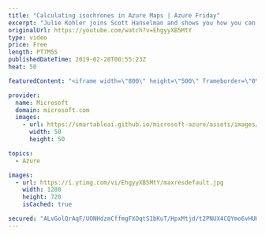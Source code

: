 ```yaml
---
title: "Calculating isochrones in Azure Maps | Azure Friday"
excerpt: "Julie Kohler joins Scott Hanselman and shows you how you can generate an isochrone using Azure Maps. Isochrones represent the reachable range from a given point using a set of constraints such as fuel, energy or time. These polygons can be combined with a number of features to do things like search for"
originalUrl: https://youtube.com/watch?v=EhgyyXB5MtY
type: video
price: Free
length: PT7M5S
publishedDateTime: 2019-02-28T00:55:23Z
heat: 50

featuredContent: "<iframe width=\"800\" height=\"500\" frameborder=\"0\" src=\"https://www.youtube.com/embed/EhgyyXB5MtY\" allow=\"accelerometer; autoplay; encrypted-media; gyroscope; picture-in-picture\" allowfullscreen></iframe>"

provider:
  name: Microsoft
  domain: microsoft.com
  images:
    - url: https://smartableai.github.io/microsoft-azure/assets/images/organizations/microsoft.com-50x50.jpg
      width: 50
      height: 50

topics:
  - Azure

images:
  - url: https://i.ytimg.com/vi/EhgyyXB5MtY/maxresdefault.jpg
    width: 1280
    height: 720
    isCached: true

secured: "ALvGolQrAqF/UONHdzmCffmgFXOqtS1bKuT/HpxMtjd/t2PNUX4CQYmo6vHUHhLMav3jqNJDNY2cUuTKUsOcYeOwz0v/6t9+orTc5bjO9Ec4n5qITD30RMvINpjzlgG3VATzYYr85r2ZOU9a+aINBAb6pEwDkBkhhHJSfwEytBZoQsfE5G8IA1sxtQTQMW0dswD40MKhvoyKtHAFX6rSzL96cxZbJ58wskprocILTTdtQmh3PcCa9cny4QoolAUXkp2dL1WJ/LUut4p4AO91VZCJB5n3HzrR8KAoFSymhC3OXRbsKBjTPfSZ881o9A1a5i5cRi93GMMvTvwHMm4Mi9EgclYo27e5TD4Jl/UGlsfwdj8Y3AC7MJsUM4fCNsq7erzoaVxdttV4tJblTW/p1xpP/DkDJbYAZw30VVpC8kI=;3MYrp+1hGz/rD3F/ppcPcg=="
---
```



